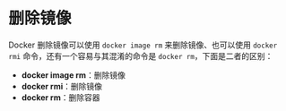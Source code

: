 # 删除镜像

Docker 删除镜像可以使用 `docker image rm` 来删除镜像、也可以使用 `docker rmi` 命令，还有一个容易与其混淆的命令是 `docker rm`，下面是二者的区别：

* **docker image rm**：删除镜像
* **docker rmi**：删除镜像
* **docker rm**：删除容器



